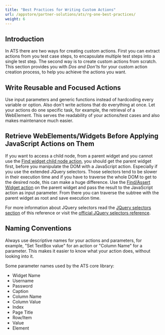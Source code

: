 ```yaml
---
title: "Best Practices for Writing Custom Actions"
url: /appstore/partner-solutions/ats/rg-one-best-practices/
weight: 6
---
```


## Introduction

In ATS there are two ways for creating custom actions. First you can extract actions from you test case steps, to encapsulate multiple test steps into a single test step. The second way is to create custom actions from scratch. This section provides you with *Dos and Don'ts* for your custom action creation process, to help you achieve the actions you want.  

## Write Reusable and Focused Actions

Use input parameters and generic functions instead of hardcoding every variable or option. Also don't write actions that do everything at once. Let your actions do one specific task, for example, the retrieval of a WebElement. This serves the readability of your actions/test cases and also makes maintenance much easier.     

## Retrieve WebElements/Widgets Before Applying JavaScript Actions on Them

If you want to access a child node, from a parent widget and you cannot use the [Find widget child node action](/appstore/partner-solutions/ats/rg-one-find-widget-child-node/), you should get the parent widget first, before you manipulate the DOM with a JavaScript action. Especially if you use the extended JQuery selectors. Those selectors tend to be slower in their execution time and if you have to traverse the whole DOM to get to the desired node, this can make a huge difference. Use the [Find/Assert Widget action](/appstore/partner-solutions/ats/rg-one-findassert-widget/) on the parent widget and pass the result to the JavaScript action as input parameter. From there you can traverse the subtree with the parent widget as root and save execution time.

For more information about JQuery selectors read the [JQuery selectors section](/appstore/partner-solutions/ats/rg-one-selectors/#jquery-selectors) of this reference or visit the [official JQuery selectors reference](https://api.jquery.com/category/selectors/).  

## Naming Conventions

Always use descriptive names for your actions and parameters, for example, "Set TextBox value" for an action or "Column Name" for a parameter. This makes it easier to know what your action does, without looking into it.

Some parameter names used by the ATS core library:

* Widget Name
* Username
* Password
* Caption
* Column Name
* Column Value
* Index
* Page Title
* Row/Item
* Value
* Element
